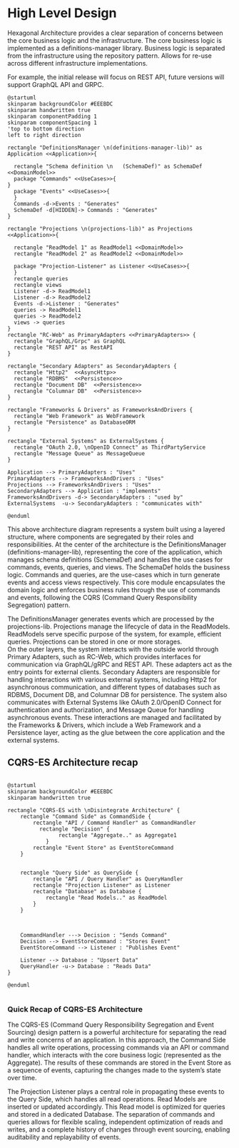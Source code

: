 # High Level Design

Hexagonal Architecture provides a clear separation of concerns between the core business logic and the infrastructure.
The core business logic is implemented as a definitions-manager library.
Business logic is separated from the infrastructure using the repository pattern.
Allows for re-use across different infrastructure implementations.

For example, the initial release will focus on REST API, future versions will support GraphQL API and GRPC.

```plantuml
@startuml
skinparam backgroundColor #EEEBDC
skinparam handwritten true
skinparam componentPadding 1
skinparam componentSpacing 1
'top to bottom direction
left to right direction

rectangle "DefinitionsManager \n(definitions-manager-lib)" as Application <<Application>>{

  rectangle "Schema definition \n   (SchemaDef)" as SchemaDef <<DomainModel>>
  package "Commands" <<UseCases>>{
}
  package "Events" <<UseCases>>{
  }
  Commands -d->Events : "Generates"
  SchemaDef -d[HIDDEN]-> Commands : "Generates"
}

rectangle "Projections \n(projections-lib)" as Projections <<Application>>{

  rectangle "ReadModel 1" as ReadModel1 <<DomainModel>>
  rectangle "ReadModel 2" as ReadModel2 <<DomainModel>>
 
  package "Projection-Listener" as Listener <<UseCases>>{
  }
  rectangle queries 
  rectangle views 
  Listener -d-> ReadModel1
  Listener -d-> ReadModel2
  Events -d->Listener : "Generates"
  queries -> ReadModel1
  queries -> ReadModel2
  views -> queries
}
rectangle "RC-Web" as PrimaryAdapters <<PrimaryAdapters>> {
  rectangle "GraphQL/Grpc" as GraphQL
  rectangle "REST API" as RestAPI
}

rectangle "Secondary Adapters" as SecondaryAdapters {
  rectangle "Http2"  <<AsyncHttp>>
  rectangle "RDBMS"  <<Persistence>>
  rectangle "Document DB"  <<Persistence>>
  rectangle "Columnar DB"  <<Persistence>>
}

rectangle "Frameworks & Drivers" as FrameworksAndDrivers {
  rectangle "Web Framework" as WebFramework
  rectangle "Persistence" as DatabaseORM
}

rectangle "External Systems" as ExternalSystems {
  rectangle "OAuth 2.0, \nOpenID Connect" as ThirdPartyService
  rectangle "Message Queue" as MessageQueue
}

Application --> PrimaryAdapters : "Uses"
PrimaryAdapters --> FrameworksAndDrivers : "Uses"
Projections --> FrameworksAndDrivers : "Uses"
SecondaryAdapters --> Application : "implements"
FrameworksAndDrivers -d-> SecondaryAdapters : "used by"
ExternalSystems  -u-> SecondaryAdapters : "communicates with"

@enduml

```

This above architecture diagram represents a system built using a layered structure, where components are segregated by
their roles and responsibilities.
At the center of the architecture is the DefinitionsManager (definitions-manager-lib), representing the core of the
application, which manages schema definitions (SchemaDef) and handles the use cases for commands, events, queries, and
views.
The SchemaDef holds the business logic. Commands and queries, are the use-cases which in turn generate events and access
views respectively.
This core module encapsulates the domain logic and enforces business rules through the use of commands and events,
following the CQRS (Command Query Responsibility Segregation) pattern.

The DefinitionsManager generates events which are processed by the projections-lib. Projections manage the lifecycle of
data in the ReadModels.
ReadModels serve specific purpose of the system, for example, efficient queries. Projections can be stored in one or
more storages.  
On the outer layers, the system interacts with the outside world through Primary Adapters, such as RC-Web, which
provides interfaces for communication via GraphQL/gRPC and REST API.
These adapters act as the entry points for external clients. Secondary Adapters are responsible for handling
interactions with various external systems, including Http2 for asynchronous communication, and different types of
databases such as RDBMS, Document DB, and Columnar DB for persistence.
The system also communicates with External Systems like OAuth 2.0/OpenID Connect for authentication and authorization,
and Message Queue for handling asynchronous events.
These interactions are managed and facilitated by the Frameworks & Drivers, which include a Web Framework and a
Persistence layer, acting as the glue between the core application and the external systems.

## CQRS-ES Architecture recap

```plantuml

@startuml
skinparam backgroundColor #EEEBDC
skinparam handwritten true

rectangle "CQRS-ES with \nDisintegrate Architecture" {
    rectangle "Command Side" as CommandSide {
        rectangle "API / Command Handler" as CommandHandler
          rectangle "Decision" {
                rectangle "Aggregate.." as Aggregate1
            }
        rectangle "Event Store" as EventStoreCommand
    }


    rectangle "Query Side" as QuerySide {
        rectangle "API / Query Handler" as QueryHandler
        rectangle "Projection Listener" as Listener
        rectangle "Database" as Database {
            rectangle "Read Models.." as ReadModel
        }
    }

    

    CommandHandler ---> Decision : "Sends Command"
    Decision --> EventStoreCommand : "Stores Event"
    EventStoreCommand --> Listener : "Publishes Event"
    
    Listener --> Database : "Upsert Data"
    QueryHandler -u-> Database : "Reads Data"
}

@enduml


```

### Quick Recap of CQRS-ES Architecture

The CQRS-ES (Command Query Responsibility Segregation and Event Sourcing) design pattern is a powerful architecture for
separating the read and write concerns of an application.
In this approach, the Command Side handles all write operations, processing commands via an API or command handler,
which interacts with the core business logic (represented as the Aggregate).
The results of these commands are stored in the Event Store as a sequence of events, capturing the changes made to the
system’s state over time.

The Projection Listener plays a central role in propagating these events to the Query Side, which handles all read
operations.
Read Models are inserted or updated accordingly. This Read model is optimized for queries
and stored in a dedicated Database.
The separation of commands and queries allows for flexible scaling, independent optimization of reads and writes, and a
complete history of changes through event sourcing, enabling auditability and replayability of events.
